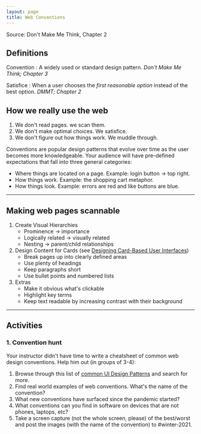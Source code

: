 ```yaml
---
layout: page
title: Web Conventions
---
```

Source: Don't Make Me Think, Chapter 2

## Definitions
Convention
: A widely used or standard design pattern. <cite>Don't Make Me Think; Chapter 3</cite>

Satisfice
: When a user chooses the _first reasonable option_ instead of the best option.  <cite>DMMT; Chapter 2</cite>

## How we really use the web 
1. We don't read pages. we scan them.
2. We don't make optimal choices. We satisfice.
3. We don't figure out how things work. We muddle through.

Conventions are popular design patterns that evolve over time as the user becomes more knowledgeable. Your audience will have pre-defined expectations that fall into three general categories:
- Where things are located on a page. Example: login button -> top right.
- How things work. Example: the shopping cart metaphor.
- How things look. Example: errors are red and like buttons are blue. 

---

## Making web pages scannable
1. Create Visual Hierarchies
    - Prominence -> importance
    - Logically related -> visually related
    - Nesting -> parent/child relationships
2. Design Content for Cards (see [Designing Card-Based User Interfaces](https://www.smashingmagazine.com/2016/10/designing-card-based-user-interfaces/))
    - Break pages up into clearly defined areas
    - Use plenty of headings
    - Keep paragraphs short
    - Use bullet points and numbered lists
3. Extras
    - Make it obvious what's clickable
    - Highlight key terms
    - Keep text readable by increasing contrast with their background

---

## Activities
### 1. Convention hunt
Your instructor didn't have time to write a cheatsheet of common web design conventions. Help him out (in groups of 3-4):
1. Browse through this list of [common UI Design Patterns](http://ui-patterns.com/patterns) and search for more.
2. Find real world examples of web conventions. What's the name of the convention?
3. What new conventions have surfaced since the pandemic started?
4. What conventions can you find in software on devices that are not phones, laptops, etc? 
4. Take a screen capture (not the whole screen, please) of the best/worst and post the images (with the name of the convention) to #winter-2021.
